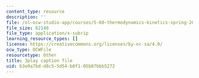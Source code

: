 ```yaml
---
content_type: resource
description: ''
file: /ol-ocw-studio-app/courses/5-60-thermodynamics-kinetics-spring-2008/b3e9a7bdd8c55d54b0f105b87bbb5272_rWLeg-W4EF0.vtt
file_size: 62140
file_type: application/x-subrip
learning_resource_types: []
license: https://creativecommons.org/licenses/by-nc-sa/4.0/
ocw_type: OCWFile
resourcetype: Other
title: 3play caption file
uid: b3e9a7bd-d8c5-5d54-b0f1-05b87bbb5272
---
```

